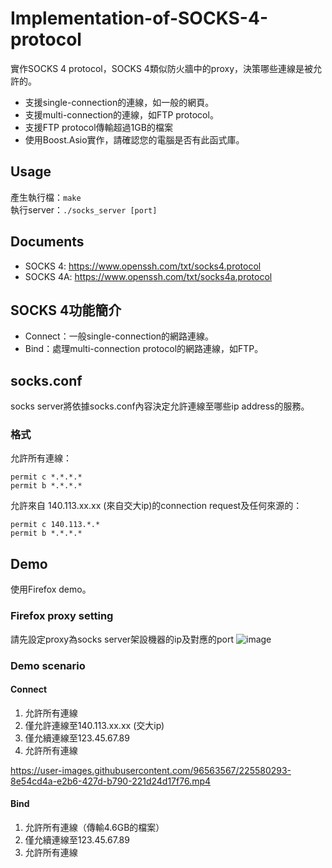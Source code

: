 # Implementation-of-SOCKS-4-protocol
實作SOCKS 4 protocol，SOCKS 4類似防火牆中的proxy，決策哪些連線是被允許的。
- 支援single-connection的連線，如一般的網頁。
- 支援multi-connection的連線，如FTP protocol。
- 支援FTP protocol傳輸超過1GB的檔案
- 使用Boost.Asio實作，請確認您的電腦是否有此函式庫。

## Usage
產生執行檔：```make```  
執行server：```./socks_server [port]```  

## Documents
- SOCKS 4: https://www.openssh.com/txt/socks4.protocol
- SOCKS 4A: https://www.openssh.com/txt/socks4a.protocol

## SOCKS 4功能簡介
- Connect：一般single-connection的網路連線。
- Bind：處理multi-connection protocol的網路連線，如FTP。

## socks.conf
socks server將依據socks.conf內容決定允許連線至哪些ip address的服務。
### 格式
允許所有連線：
```
permit c *.*.*.*
permit b *.*.*.*
```
允許來自 140.113.xx.xx (來自交大ip)的connection request及任何來源的：  
```
permit c 140.113.*.*
permit b *.*.*.*

```

## Demo
使用Firefox demo。
### Firefox proxy setting
請先設定proxy為socks server架設機器的ip及對應的port
![image](https://user-images.githubusercontent.com/96563567/225553898-ec327ec5-f148-4ce8-9140-89de4511a45a.png)

### Demo scenario
#### Connect
1. 允許所有連線
2. 僅允許連線至140.113.xx.xx (交大ip)
3. 僅允續連線至123.45.67.89
4. 允許所有連線  

https://user-images.githubusercontent.com/96563567/225580293-8e54cd4a-e2b6-427d-b790-221d24d17f76.mp4



#### Bind
1. 允許所有連線（傳輸4.6GB的檔案）
3. 僅允續連線至123.45.67.89
4. 允許所有連線
